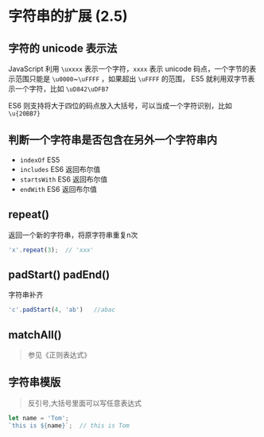 # 字符串的扩展 (2.5)

## 字符的 unicode 表示法

JavaScript 利用 `\uxxxx` 表示一个字符，`xxxx` 表示 unicode 码点，一个字节的表示范围只能是 `\u0000`~`\uFFFF` ，如果超出 `\uFFFF` 的范围， ES5 就利用双字节表示一个字符，比如 `\uD842\uDFB7`

ES6 则支持将大于四位的码点放入大括号，可以当成一个字符识别，比如 `\u{20BB7}`

## 判断一个字符串是否包含在另外一个字符串内
* `indexOf` ES5
* `includes` ES6 返回布尔值
* `startsWith` ES6 返回布尔值
* `endWith` ES6 返回布尔值

## repeat()


返回一个新的字符串，将原字符串重复n次

```javascript
'x'.repeat(3);	// 'xxx'
```

## padStart() padEnd()

字符串补齐

```javascript
'c'.padStart(4, 'ab')	//abac
```

## matchAll() 
> 参见《正则表达式》

## 字符串模版
> 反引号,大括号里面可以写任意表达式

```javascript
let name = 'Tom';
`this is ${name}`;	// this is Tom
```
	